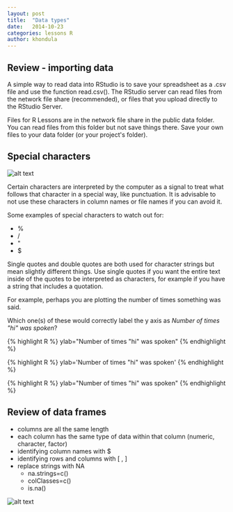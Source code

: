 ```yaml
---
layout: post
title:  "Data types"
date:   2014-10-23
categories: lessons R
author: khondula
---
```


## Review - importing data 

A simple way to read data into RStudio is to save your spreadsheet as a .csv file and use the function read.csv(). The RStudio server can read files from the network file share (recommended), or files that you upload directly to the RStudio Server. 

Files for R Lessons are in the network file share in the public data folder. You can read files from this folder but not save things there. Save your own files to your data folder (or your project's folder). 

## Special characters

![alt text](http://imgs.xkcd.com/comics/exploits_of_a_mom.png   )	

Certain characters are interpreted by the computer as a signal to treat what follows that character in a special way, like punctuation. It is advisable to not use these characters in column names or file names if you can avoid it. 

Some examples of special characters to watch out for:

+ %
+ /
+ "
+ $

Single quotes and double quotes are both used for character strings but mean slightly different things. Use single quotes if you want the entire text inside of the quotes to be interpreted as characters, for example if you have a string that includes a quotation. 

For example, perhaps you are plotting the number of times something was said.

Which one(s) of these would correctly label the y axis as *Number of times "hi" was spoken*?

{% highlight R %}
ylab="Number of times "hi" was spoken"
{% endhighlight %}

{% highlight R %}
ylab='Number of times "hi" was spoken'
{% endhighlight %}

{% highlight R %}
ylab="Number of times \"hi\" was spoken"
{% endhighlight %}



## Review of data frames

+ columns are all the same length
+ each column has the same type of data within that column (numeric, character, factor)
+ identifying column names with $
+ identifying rows and columns with [ , ]
+ replace strings with NA
	- na.strings=c()
	- colClasses=c()
	- is.na()

	


![alt text](http://imgs.xkcd.com/comics/the_general_problem.png  )
